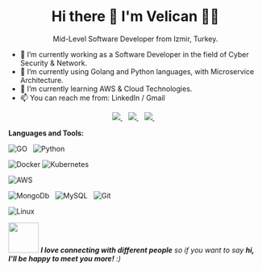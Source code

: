 <h1 align='center'>
  Hi there 👋 I'm Velican 👨‍💻
</h1>

<p align='center'>
  Mid-Level Software Developer from Izmir, Turkey.
</p>

- 🔭 I’m currently working as a Software Developer in the field of Cyber Security & Network.
- 👨‍ I’m currently using Golang and Python languages, with Microservice Architecture.
- 🌱 I’m currently learning AWS & Cloud Technologies.
- 📫 You can reach me from: LinkedIn / Gmail


<p align='center'>
  
  <a href="https://www.linkedin.com/in/velican-ercan/">
    <img src="https://img.shields.io/badge/linkedin-%230077B5.svg?&style=for-the-badge&logo=linkedin&logoColor=white" />
  </a>&nbsp;&nbsp;
  <a href="https://instagram.com/velicanercann">
    <img src="https://img.shields.io/badge/instagram-%23E4405F.svg?&style=for-the-badge&logo=instagram&logoColor=white" />        
  </a>&nbsp;&nbsp;
  <a href="mailto:velicanercan1@gmail.com">
    <img src="https://img.shields.io/badge/Gmail-D14836?style=for-the-badge&logo=gmail&logoColor=white" />        
  </a>&nbsp;&nbsp;
  
</p>

**Languages and Tools:** 

![GO](https://img.shields.io/badge/Go-00ADD8?style=for-the-badge&logo=go&logoColor=white)&nbsp;&nbsp;
![Python](https://img.shields.io/badge/Python-3776AB?style=for-the-badge&logo=python&logoColor=white)&nbsp;&nbsp;


![Docker](https://img.shields.io/badge/docker-%230db7ed.svg?style=for-the-badge&logo=docker&logoColor=white)
![Kubernetes](https://img.shields.io/badge/kubernetes-%23326ce5.svg?style=for-the-badge&logo=kubernetes&logoColor=white)

![AWS](https://img.shields.io/badge/Amazon_AWS-232F3E?style=for-the-badge&logo=amazon-aws&logoColor=white)&nbsp;&nbsp;

![MongoDb](https://img.shields.io/badge/MongoDB-4EA94B?style=for-the-badge&logo=mongodb&logoColor=white)&nbsp;&nbsp;
![MySQL](https://img.shields.io/badge/MySQL-005C84?style=for-the-badge&logo=mysql&logoColor=white)&nbsp;&nbsp;
![Git](https://img.shields.io/badge/GIT-E44C30?style=for-the-badge&logo=git&logoColor=white)&nbsp;&nbsp;

![Linux](https://img.shields.io/badge/Linux-FCC624?style=for-the-badge&logo=linux&logoColor=black)

<img src="https://media.giphy.com/media/LnQjpWaON8nhr21vNW/giphy.gif" width="60"> <em><b>I love connecting with different people</b> so if you want to say <b>hi, I'll be happy to meet you more!</b> :)</em>

